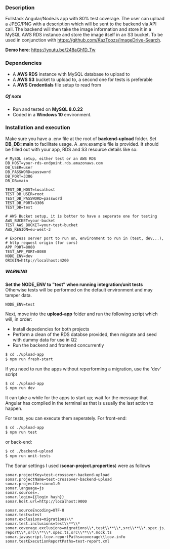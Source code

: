 
### Description
Fullstack Angular/NodeJs app with 80% test coverage. The user can upload a JPEG/PNG with a description which will be sent to the backend via API call. The backend will then take the image information and store it in a MySQL AWS RDS instance and store the image itself in an S3 bucket. To be used in conjunction with https://github.com/KazToozs/ImageDrive-Search.

**Demo here**: https://youtu.be/248aGh1D_Tw

### Dependencies
- A **AWS RDS** instance with MySQL database to upload to
- A **AWS S3** bucket to upload to, a second one for tests is preferable
- A **AWS Credentials** file setup to read from

##### Of note
- Run and tested on **MySQL  8.0.22**
- Coded in a **Windows 10** environment.

### Installation and execution

Make sure you have a .env file at the root of **backend-upload** folder.
Set **DB_DB=main** to facilitate usage.
A .env.example file is provided.
It should be filled out with your app, RDS and S3 resource details like so:
```
# MySQL setup, either test or an AWS RDS
DB_HOST=your-rds-endpoint.rds.amazonaws.com
DB_USER=user
DB_PASSWORD=password
DB_PORT=3306
DB_DB=main

TEST_DB_HOST=localhost
TEST_DB_USER=root
TEST_DB_PASSWORD=password
TEST_DB_PORT=3306
TEST_DB=test

# AWS Bucket setup, it is better to have a seperate one for testing
AWS_BUCKET=your-bucket
TEST_AWS_BUCKET=your-test-bucket
AWS_REGION=eu-west-3

# Express server port to run on, environment to run in (test, dev...),
# http request origin (for cors)
APP_PORT=8080
TEST_APP_PORT=8080
NODE_ENV=dev
ORIGIN=http://localhost:4200
```
##### WARNING
**Set the NODE_ENV to "test" when running integration/unit tests**
Otherwise tests will be performed on the default environment and may tamper data.
```
NODE_ENV=test
```
Next, move into the **upload-app** folder and run the following script which will, in order:
* Install depedencies for both projects
* Perform a clean of the RDS databse provided, then migrate and seed with dummy data for use in Q2
* Run the backend and frontend concurrently
```sh
$ cd ./upload-app
$ npm run fresh-start
```
If you need to run the apps without reperforming a migration, use the 'dev' script
```sh
$ cd ./upload-app
$ npm run dev
```
It can take a while for the apps to start up; wait for the message that Angular has compiled in the terminal as that is usually the last action to happen.

For tests, you can execute them seperately. For front-end:
```sh
$ cd ./upload-app
$ npm run test
```
or back-end:
```sh
$ cd ./backend-upload
$ npm run unit-tests
```
The Sonar settings I used (**sonar-project.properties**) were as follows
```
sonar.projectKey=test-crossover-backend-upload
sonar.projectName=test-crossover-backend-upload
sonar.projectVersion=1.0
sonar.language=js
sonar.sources=.
sonar.login={{login hash}}
sonar.host.url=http://localhost:9000

sonar.sourceEncoding=UTF-8
sonar.tests=test
sonar.exclusions=migrations\\*
sonar.test.inclusions=test\\**\\*
sonar.coverage.exclusions=migrations\\*,test\\**\\*,src\\**\\*.spec.js,src\\**\\*.mock.js,node_modules\\*,coverage\\lcov-report\\*,src\\**\\*.spec.ts,src\\**\\*.mock.ts
sonar.javascript.lcov.reportPaths=coverage\\lcov.info
sonar.testExecutionReportPaths=test-report.xml
```
